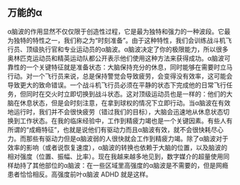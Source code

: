## 万能的α

α脑波的作用显然不仅仅限于创造性过程，它是最为独特和强力的一种波段。它最为独特的特性之一，我们称之为“时刻准备”。由于这种特性，我们会训练战斗机飞行员、顶级执行官和专业运动员的α脑波。α脑波决定了你的极限能力，所以很多奥林匹克运动员和精英运动队都公开表示他们使用这种方法来获得成功。α脑波可靠性的一个关键特征就是准备状态：大脑保持充分的休息，同时能够在需要时立马行动。对一个飞行员来说，总是保持警觉会导致疲劳，会变得没有效率，这可能会导致更大的致命错误。一个战斗机飞行员必须在平静的状态下完成他的日常飞行任务，但同时在交火时立即切换到战斗状态。这对顶级运动员也是一样的：他们的大脑在休息状态，但是会时刻注意，在拿到球权的情况下立即行动。当α脑波在有效地运行时，我们并不会很快疲劳（错过我们的目标），大脑会迅速地从休息状态切换到工作状态。在我的临床经验中，工作到精疲力竭也是一个关键因素。有些人有所谓的“成瘾特征”，也就是说他们有驱动力而且α脑波有效，就不会很快耗尽心力。而那些有驱动力但是α脑波弱的人很快就会工作到精疲力竭。除了α脑波对于效率的影响（或者说恢复速度），α脑波的转换也依赖于大脑的位置，以及脑波的相对强度（位置、振幅、比率）。现在我越来越多地见到，数字媒介的超量使用同样劫持了其他部位的α脑波：在一些区域里高强度的α脑波是不需要的，但是网瘾患者恰恰相反。高强度前叶α脑波 ADHD 就是这样。